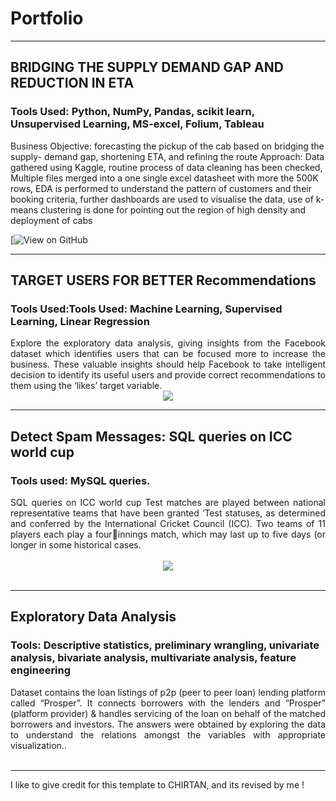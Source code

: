 # Portfolio
---
## BRIDGING THE SUPPLY DEMAND GAP AND REDUCTION IN ETA

### Tools Used: Python, NumPy, Pandas, scikit learn, Unsupervised Learning, MS-excel, Folium, Tableau
Business Objective: forecasting the pickup of the cab based on bridging the supply- demand gap, 
shortening ETA, and refining the route
Approach: Data gathered using Kaggle, routine process of data cleaning has been checked, Multiple files merged 
into a one single excel datasheet with more the 500K rows, EDA is performed to understand the pattern of 
customers and their booking criteria, further dashboards are used to visualise the data, use of k- means 
clustering is done for pointing out the region of high density and deployment of cabs

[![View on GitHub]()


---
## TARGET USERS FOR BETTER Recommendations
### Tools Used:Tools Used: Machine Learning, Supervised Learning, Linear Regression

<div style="text-align: justify">Explore the exploratory data analysis, giving insights from the Facebook dataset which identifies users that can 
be focused more to increase the business. These valuable insights should help Facebook to take intelligent 
decision to identify its useful users and provide correct recommendations to them using the ‘likes’ target 
variable.</div>

<center><img src="images/BERTs-classification.png"/></center>

---

## Detect Spam Messages:  SQL queries on ICC world cup
### Tools used: MySQL queries.

<div style="text-align: justify">SQL queries on ICC world cup 
Test matches are played between national representative teams that have been granted ‘Test statuses, as 
determined and conferred by the International Cricket Council (ICC). Two teams of 11 players each play a fourinnings match, which may last up to five days (or longer in some historical cases.</div>
<br>
<center><img src="images/detect-sspam-nlp.png"/></center>
<br>

---
## Exploratory Data Analysis
### Tools: Descriptive statistics, preliminary wrangling, univariate analysis, bivariate analysis, multivariate analysis, feature engineering

<div style="text-align: justify">Dataset contains the loan listings of p2p (peer to peer loan) lending platform called “Prosper”. It connects 
borrowers with the lenders and “Prosper” (platform provider) & handles servicing of the loan on behalf of the 
matched borrowers and investors. The answers were obtained by exploring the data to understand the relations 
amongst the variables with appropriate visualization..</div>

<br>


---


I like to give credit for this template to CHIRTAN, and its revised by me !
